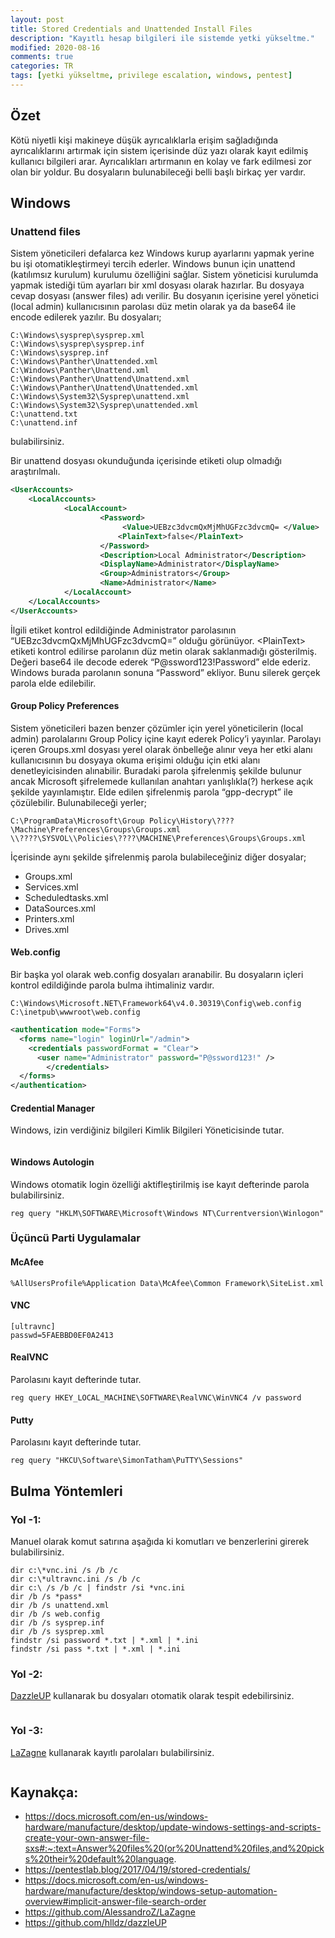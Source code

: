 ```yaml
---
layout: post
title: Stored Credentials and Unattended Install Files
description: "Kayıtlı hesap bilgileri ile sistemde yetki yükseltme."
modified: 2020-08-16
comments: true
categories: TR
tags: [yetki yükseltme, privilege escalation, windows, pentest]
---
```


## Özet

Kötü niyetli kişi makineye düşük ayrıcalıklarla erişim sağladığında ayrıcalıklarını artırmak için sistem içerisinde düz yazı olarak kayıt edilmiş kullanıcı bilgileri arar. Ayrıcalıkları artırmanın en kolay ve fark edilmesi zor olan bir yoldur.  Bu dosyaların bulunabileceği belli başlı birkaç yer vardır. 

## Windows

### Unattend files

Sistem yöneticileri defalarca kez Windows kurup ayarlarını yapmak yerine bu işi otomatikleştirmeyi tercih ederler. Windows bunun için unattend (katılımsız kurulum) kurulumu özelliğini sağlar. Sistem yöneticisi kurulumda yapmak istediği tüm ayarları bir xml dosyası olarak hazırlar. Bu dosyaya cevap dosyası (answer files) adı verilir. Bu dosyanın içerisine yerel yönetici (local admin) kullanıcısının parolası düz metin olarak ya da base64 ile encode edilerek yazılır. Bu dosyaları;

~~~
C:\Windows\sysprep\sysprep.xml
C:\Windows\sysprep\sysprep.inf
C:\Windows\sysprep.inf
C:\Windows\Panther\Unattended.xml
C:\Windows\Panther\Unattend.xml
C:\Windows\Panther\Unattend\Unattend.xml
C:\Windows\Panther\Unattend\Unattended.xml
C:\Windows\System32\Sysprep\unattend.xml
C:\Windows\System32\Sysprep\unattended.xml
C:\unattend.txt
C:\unattend.inf
~~~
bulabilirsiniz. 

Bir unattend dosyası okunduğunda içerisinde <Password> etiketi olup olmadığı araştırılmalı.

```xml
<UserAccounts>
	<LocalAccounts>
        	<LocalAccount>
            		<Password>
               			 <Value>UEBzc3dvcmQxMjMhUGFzc3dvcmQ= </Value>
                		<PlainText>false</PlainText>
            		</Password>
            		<Description>Local Administrator</Description>
            		<DisplayName>Administrator</DisplayName>
            		<Group>Administrators</Group>
            		<Name>Administrator</Name>
        	</LocalAccount>
 	</LocalAccounts>
</UserAccounts>
```

İlgili etiket kontrol edildiğinde Administrator parolasının “UEBzc3dvcmQxMjMhUGFzc3dvcmQ=” olduğu görünüyor. \<PlainText\> etiketi kontrol edilirse parolanın düz metin olarak saklanmadığı gösterilmiş. Değeri base64 ile decode ederek “P@ssword123!Password” elde ederiz. Windows burada parolanın sonuna “Password” ekliyor. Bunu silerek gerçek parola elde edilebilir.

#### Group Policy Preferences

Sistem yöneticileri bazen benzer çözümler için yerel yöneticilerin (local admin) parolalarını Group Policy içine kayıt ederek Policy’i yayınlar. Parolayı içeren Groups.xml dosyası yerel olarak önbelleğe alınır veya her etki alanı kullanıcısının bu dosyaya okuma erişimi olduğu için etki alanı denetleyicisinden alınabilir. Buradaki parola şifrelenmiş şekilde bulunur ancak Microsoft şifrelemede kullanılan anahtarı yanlışlıkla(?) herkese açık şekilde yayınlamıştır. Elde edilen şifrelenmiş parola “gpp-decrypt” ile çözülebilir. Bulunabileceği yerler;

~~~
C:\ProgramData\Microsoft\Group Policy\History\????\Machine\Preferences\Groups\Groups.xml
\\????\SYSVOL\\Policies\????\MACHINE\Preferences\Groups\Groups.xml
~~~

İçerisinde aynı şekilde şifrelenmiş parola bulabileceğiniz diğer dosyalar;

* Groups.xml
* Services.xml
* Scheduledtasks.xml
* DataSources.xml
* Printers.xml
* Drives.xml

#### Web.config

Bir başka yol olarak web.config dosyaları aranabilir. Bu dosyaların içleri kontrol edildiğinde parola bulma ihtimaliniz vardır.

~~~
C:\Windows\Microsoft.NET\Framework64\v4.0.30319\Config\web.config
C:\inetpub\wwwroot\web.config
~~~

```xml
<authentication mode="Forms"> 
  <forms name="login" loginUrl="/admin">
    <credentials passwordFormat = "Clear">
      <user name="Administrator" password="P@ssword123!" />
        </credentials>
  </forms>
</authentication>
```

#### Credential Manager

Windows, izin verdiğiniz bilgileri Kimlik Bilgileri Yöneticisinde tutar.

<p align="center">
	<img src="/images/stored_credentials_ss/1.png" alt="">
</p>

#### Windows Autologin

Windows otomatik login özelliği aktifleştirilmiş ise kayıt defterinde parola bulabilirsiniz.

~~~
reg query "HKLM\SOFTWARE\Microsoft\Windows NT\Currentversion\Winlogon"
~~~

### Üçüncü Parti Uygulamalar

#### McAfee

~~~
%AllUsersProfile%Application Data\McAfee\Common Framework\SiteList.xml
~~~

#### VNC

~~~
[ultravnc]
passwd=5FAEBBD0EF0A2413
~~~

#### RealVNC

Parolasını kayıt defterinde tutar.

~~~
reg query HKEY_LOCAL_MACHINE\SOFTWARE\RealVNC\WinVNC4 /v password
~~~

#### Putty

Parolasını kayıt defterinde tutar.

~~~
reg query "HKCU\Software\SimonTatham\PuTTY\Sessions"
~~~

## Bulma Yöntemleri

### Yol -1:

Manuel olarak komut satırına aşağıda ki komutları ve benzerlerini girerek bulabilirsiniz.

~~~
dir c:\*vnc.ini /s /b /c
dir c:\*ultravnc.ini /s /b /c
dir c:\ /s /b /c | findstr /si *vnc.ini
dir /b /s *pass*
dir /b /s unattend.xml
dir /b /s web.config
dir /b /s sysprep.inf
dir /b /s sysprep.xml
findstr /si password *.txt | *.xml | *.ini
findstr /si pass *.txt | *.xml | *.ini
~~~

### Yol -2:

<a href="https://github.com/hlldz/dazzleUP">DazzleUP</a> kullanarak bu dosyaları otomatik olarak tespit edebilirsiniz.

<p align="center">
	<img src="/images/stored_credentials_ss/2.png" alt="" >
</p>

### Yol -3: 

<a href="https://github.com/AlessandroZ/LaZagne">LaZagne</a> kullanarak kayıtlı parolaları bulabilirsiniz.

<p align="center">
	<img src="/images/stored_credentials_ss/3.png" alt="" >
</p>

## Kaynakça:

* https://docs.microsoft.com/en-us/windows-hardware/manufacture/desktop/update-windows-settings-and-scripts-create-your-own-answer-file-sxs#:~:text=Answer%20files%20(or%20Unattend%20files,and%20picks%20their%20default%20language.
* https://pentestlab.blog/2017/04/19/stored-credentials/
* https://docs.microsoft.com/en-us/windows-hardware/manufacture/desktop/windows-setup-automation-overview#implicit-answer-file-search-order
* https://github.com/AlessandroZ/LaZagne
* https://github.com/hlldz/dazzleUP
